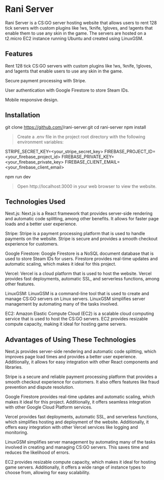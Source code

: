 # Rani Server
Rani Server is a CS:GO server hosting website that allows users to rent 128 tick servers with custom plugins like !ws, !knife, !gloves, and !agents that enable them to use any skin in the game. The servers are hosted on a t2.micro EC2 instance running Ubuntu and created using LinuxGSM.

## Features
Rent 128 tick CS:GO servers with custom plugins like !ws, !knife, !gloves, and !agents that enable users to use any skin in the game.

Secure payment processing with Stripe.

User authentication with Google Firestore to store Steam IDs.

Mobile responsive design.

## Installation

git clone https://github.com/<username>/rani-server.git
cd rani-server
npm install

> Create a .env file in the project root directory with the following environment variables:

STRIPE_SECRET_KEY=<your_stripe_secret_key>
FIREBASE_PROJECT_ID=<your_firebase_project_id>
FIREBASE_PRIVATE_KEY=<your_firebase_private_key>
FIREBASE_CLIENT_EMAIL=<your_firebase_client_email>

npm run dev
> Open http://localhost:3000 in your web browser to view the website.

## Technologies Used
Next.js: Next.js is a React framework that provides server-side rendering and automatic code splitting, among other benefits. It allows for faster page loads and a better user experience.

Stripe: Stripe is a payment processing platform that is used to handle payments on the website. Stripe is secure and provides a smooth checkout experience for customers.

Google Firestore: Google Firestore is a NoSQL document database that is used to store Steam IDs for users. Firestore provides real-time updates and automatic scaling, which makes it ideal for this project.

Vercel: Vercel is a cloud platform that is used to host the website. Vercel provides fast deployments, automatic SSL, and serverless functions, among other features.

LinuxGSM: LinuxGSM is a command-line tool that is used to create and manage CS:GO servers on Linux servers. LinuxGSM simplifies server management by automating many of the tasks involved.

EC2: Amazon Elastic Compute Cloud (EC2) is a scalable cloud computing service that is used to host the CS:GO servers. EC2 provides resizable compute capacity, making it ideal for hosting game servers.


## Advantages of Using These Technologies
Next.js provides server-side rendering and automatic code splitting, which improves page load times and provides a better user experience. Additionally, it allows for easy integration with other React components and libraries.

Stripe is a secure and reliable payment processing platform that provides a smooth checkout experience for customers. It also offers features like fraud prevention and dispute resolution.

Google Firestore provides real-time updates and automatic scaling, which makes it ideal for this project. Additionally, it offers seamless integration with other Google Cloud Platform services.

Vercel provides fast deployments, automatic SSL, and serverless functions, which simplifies hosting and deployment of the website. Additionally, it offers easy integration with other Vercel services like logging and monitoring.

LinuxGSM simplifies server management by automating many of the tasks involved in creating and managing CS:GO servers. This saves time and reduces the likelihood of errors.

EC2 provides resizable compute capacity, which makes it ideal for hosting game servers. Additionally, it offers a wide range of instance types to choose from, allowing for easy scalability.

